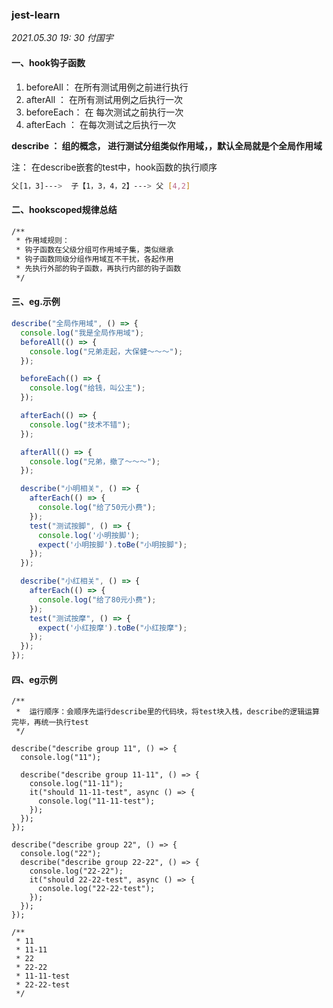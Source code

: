 ### jest-learn

*2021.05.30  19: 30 付国宇*

#### 一、hook钩子函数

1.  beforeAll：    在所有测试用例之前进行执行
2.  afterAll ：      在所有测试用例之后执行一次
3. beforeEach： 在 每次测试之前执行一次
4. afterEach ：   在每次测试之后执行一次

**describe ：   组的概念， 进行测试分组类似作用域，，默认全局就是个全局作用域**

注： 在describe嵌套的test中，hook函数的执行顺序

```bash
父[1，3]--->  子【1，3，4，2】---> 父 [4,2]
```

#### 二、hookscoped规律总结

```bash
/**
 * 作用域规则：
 * 钩子函数在父级分组可作用域子集，类似继承
 * 钩子函数同级分组作用域互不干扰，各起作用
 * 先执行外部的钩子函数，再执行内部的钩子函数
 */
```

#### 三、eg.示例

```javascript
describe("全局作用域", () => {
  console.log("我是全局作用域");
  beforeAll(() => {
    console.log("兄弟走起，大保健～～～");
  });

  beforeEach(() => {
    console.log("给钱，叫公主");
  });

  afterEach(() => {
    console.log("技术不错");
  });

  afterAll(() => {
    console.log("兄弟，撤了～～～");
  });

  describe("小明相关", () => {
    afterEach(() => {
      console.log("给了50元小费");
    });
    test("测试按脚", () => {
      console.log('小明按脚');
      expect('小明按脚').toBe("小明按脚");
    });
  });

  describe("小红相关", () => {
    afterEach(() => {
      console.log("给了80元小费");
    });
    test("测试按摩", () => {
      expect('小红按摩').toBe("小红按摩");
    });
  });
});

```

#### 四、eg示例

```
/**
 *  运行顺序：会顺序先运行describe里的代码块，将test块入栈，describe的逻辑运算完毕，再统一执行test
 */

describe("describe group 11", () => {
  console.log("11");

  describe("describe group 11-11", () => {
    console.log("11-11");
    it("should 11-11-test", async () => {
      console.log("11-11-test");
    });
  });
});

describe("describe group 22", () => {
  console.log("22");
  describe("describe group 22-22", () => {
    console.log("22-22");
    it("should 22-22-test", async () => {
      console.log("22-22-test");
    });
  });
});

/**
 * 11
 * 11-11
 * 22
 * 22-22
 * 11-11-test
 * 22-22-test
 */
```



 

 



